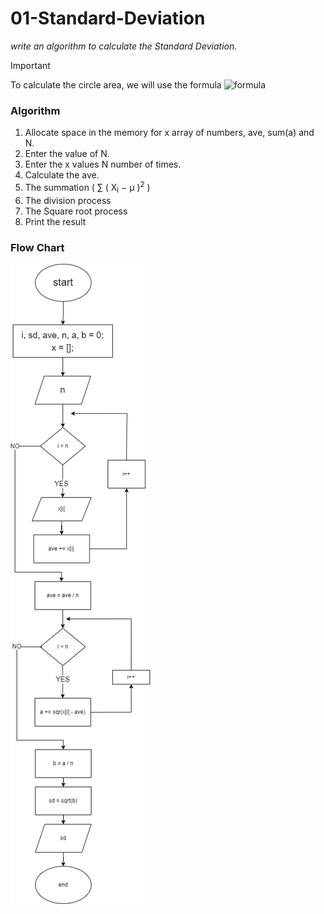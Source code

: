 # 01-Standard-Deviation
*write an algorithm to calculate the Standard Deviation.*
> [!IMPORTANT]
> To calculate the circle area, we will use the formula ![formula](https://i.ytimg.com/vi/sjpCyz98oDw/maxresdefault.jpg)

### Algorithm
1. Allocate space in the memory for x array of numbers, ave, sum(a) and N.
2. Enter the value of N.
3. Enter the x values N number of times.
4. Calculate the ave.
5. The summation ( ∑ ( X<sub>i</sub> − μ )<sup>2</sup> )
6. The division process
7. The Square root process
8. Print the result

### Flow Chart
![01-FLOW-CHART](Standard-Deviation.png)

